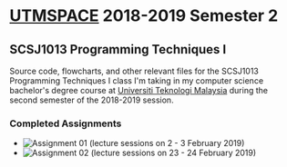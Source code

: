 # [UTMSPACE](https://www4.utmspace.edu.my/) 2018-2019 Semester 2 
## SCSJ1013 Programming Techniques I
Source code, flowcharts, and other relevant files for the SCSJ1013 Programming Techniques I class I'm taking in my computer science bachelor's degree course at [Universiti Teknologi Malaysia](http://www.utm.my/) during the second semester of the 2018-2019 session.

### Completed Assignments
* ![Assignment 01](/assignment_01/) (lecture sessions on 2 - 3 February 2019)
* ![Assignment 02](/assignment_02/) (lecture sessions on 23 - 24 February 2019)
